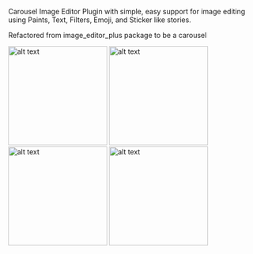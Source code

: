 Carousel Image Editor Plugin with simple, easy support for image editing using Paints, Text, Filters, Emoji, and Sticker like stories.

Refactored from image_editor_plus package to be a carousel

<img src="https://i.ibb.co/HXs8grv/Simulator-Screenshot-i-Phone-15-Pro-Max-2024-03-26-at-10-27-40.png" alt="alt text" width="200">

<img src="https://i.ibb.co/RSm4WcQ/Simulator-Screenshot-i-Phone-15-Pro-Max-2024-03-26-at-10-27-46.png" alt="alt text" width="200">

<img src="https://i.ibb.co/wKhJjBQ/Simulator-Screenshot-i-Phone-15-Pro-Max-2024-03-26-at-10-28-26.png" alt="alt text" width="200">

<img src="https://i.ibb.co/HHv0YV0/Simulator-Screenshot-i-Phone-15-Pro-Max-2024-03-26-at-10-28-51.png" alt="alt text" width="200">
